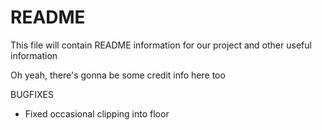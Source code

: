 # README

This file will contain README information for our project and other useful information

Oh yeah, there's gonna be some credit info here too

BUGFIXES
- Fixed occasional clipping into floor
